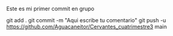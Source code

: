 Este es mi primer commit en grupo



git add .
git commit -m "Aqui escribe tu comentario"
git push -u https://github.com/Aguacaneitor/Cervantes_cuatrimestre3 main